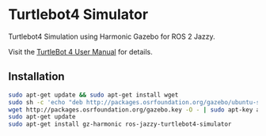 # Turtlebot4 Simulator

Turtlebot4 Simulation using Harmonic Gazebo for ROS 2 Jazzy.

Visit the [TurtleBot 4 User Manual](https://turtlebot.github.io/turtlebot4-user-manual/software/turtlebot4_simulator.html) for details.

## Installation
```bash
sudo apt-get update && sudo apt-get install wget
sudo sh -c 'echo "deb http://packages.osrfoundation.org/gazebo/ubuntu-stable `lsb_release -cs` main" > /etc/apt/sources.list.d/gazebo-stable.list'
wget http://packages.osrfoundation.org/gazebo.key -O - | sudo apt-key add -
sudo apt-get update
sudo apt-get install gz-harmonic ros-jazzy-turtlebot4-simulator
```
